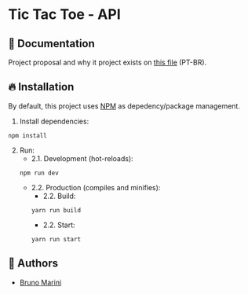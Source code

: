 # Tic Tac Toe - API
## :ledger: Documentation
Project proposal and why it project exists on [this file](https://github.com/TheMarini/tic-tac-toe-api/blob/develop/docs/pt-br/enunciado.pdf) (PT-BR).
## :fire: Installation
By default, this project uses [NPM](https://www.npmjs.com) as depedency/package management.
1. Install dependencies:
```
npm install
```
2. Run:
   - 2.1. Development (hot-reloads):
   ```
   npm run dev
   ```
   - 2.2. Production (compiles and minifies):
     - 2.2. Build:
     ```
     yarn run build
     ```
     - 2.2. Start:
     ```
     yarn run start
     ```
## :busts_in_silhouette: Authors
- [Bruno Marini](https://github.com/TheMarini)

